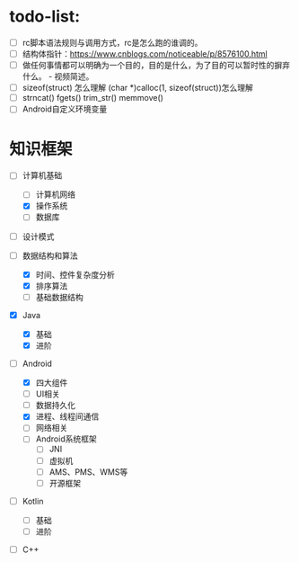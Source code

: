 # todo-list:
- [ ] rc脚本语法规则与调用方式，rc是怎么跑的谁调的。
- [ ] 结构体指针：https://www.cnblogs.com/noticeable/p/8576100.html
- [ ] 做任何事情都可以明确为一个目的，目的是什么，为了目的可以暂时性的摒弃什么。 - 视频简述。
- [ ] sizeof(struct) 怎么理解 (char *)calloc(1, sizeof(struct))怎么理解
- [ ] strncat() fgets() trim_str() memmove()
- [ ] Android自定义环境变量

# 知识框架

- [ ] 计算机基础

  - [ ] 计算机网络
  - [x] 操作系统
  - [ ] 数据库

- [ ] 设计模式

- [ ] 数据结构和算法

  - [x] 时间、控件复杂度分析
  - [x] 排序算法
  - [ ] 基础数据结构

- [x] Java

  - [x] 基础
  - [x] 进阶

- [ ] Android

  - [x] 四大组件
  - [ ] UI相关
  - [ ] 数据持久化
  - [x] 进程、线程间通信
  - [ ] 网络相关
  - [ ] Android系统框架
    - [ ] JNI
    - [ ] 虚拟机
    - [ ] AMS、PMS、WMS等
    - [ ] 开源框架

- [ ] Kotlin

  - [ ] 基础
  - [ ] 进阶

- [ ] C++

  
